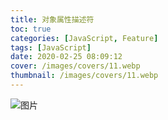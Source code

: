 ```yaml
---
title: 对象属性描述符
toc: true
categories: [JavaScript, Feature]
tags: [JavaScript]
date: 2020-02-25 08:09:12
cover: /images/covers/11.webp
thumbnail: /images/covers/11.webp
---
```


![图片](https://cdn.nlark.com/yuque/0/2020/png/85733/1595292348735-5363c3bd-ee49-47d2-809d-e35d25b61c68.png#align=left&display=inline&height=426&margin=%5Bobject%20Object%5D&name=WX20200721-084522.png&originHeight=426&originWidth=798&size=51387&status=done&style=none&width=798)
